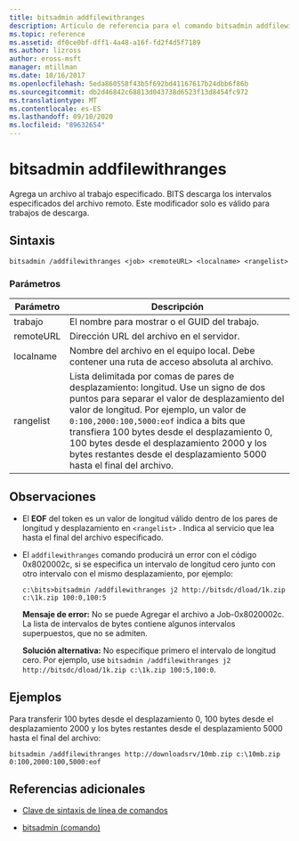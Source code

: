 ```yaml
---
title: bitsadmin addfilewithranges
description: Artículo de referencia para el comando bitsadmin addfilewithranges, que agrega un archivo al trabajo especificado. BITS descarga los intervalos especificados del archivo remoto.
ms.topic: reference
ms.assetid: df0ce0bf-dff1-4a48-a16f-fd2f4d5f7189
ms.author: lizross
author: eross-msft
manager: mtillman
ms.date: 10/16/2017
ms.openlocfilehash: 5eda860558f43b5f692bd41167617b24dbb6f86b
ms.sourcegitcommit: db2d46842c68813d043738d6523f13d8454fc972
ms.translationtype: MT
ms.contentlocale: es-ES
ms.lasthandoff: 09/10/2020
ms.locfileid: "89632654"
---
```

# <a name="bitsadmin-addfilewithranges"></a>bitsadmin addfilewithranges

Agrega un archivo al trabajo especificado. BITS descarga los intervalos especificados del archivo remoto. Este modificador solo es válido para trabajos de descarga.

## <a name="syntax"></a>Sintaxis

```
bitsadmin /addfilewithranges <job> <remoteURL> <localname> <rangelist>
```

### <a name="parameters"></a>Parámetros

| Parámetro | Descripción |
| --------- | ----------- |
| trabajo | El nombre para mostrar o el GUID del trabajo. |
| remoteURL | Dirección URL del archivo en el servidor. |
| localname | Nombre del archivo en el equipo local. Debe contener una ruta de acceso absoluta al archivo. |
| rangelist | Lista delimitada por comas de pares de desplazamiento: longitud. Use un signo de dos puntos para separar el valor de desplazamiento del valor de longitud. Por ejemplo, un valor de `0:100,2000:100,5000:eof` indica a bits que transfiera 100 bytes desde el desplazamiento 0, 100 bytes desde el desplazamiento 2000 y los bytes restantes desde el desplazamiento 5000 hasta el final del archivo. |

## <a name="remarks"></a>Observaciones

- El **EOF** del token es un valor de longitud válido dentro de los pares de longitud y desplazamiento en `<rangelist>` . Indica al servicio que lea hasta el final del archivo especificado.

- El `addfilewithranges` comando producirá un error con el código 0x8020002c, si se especifica un intervalo de longitud cero junto con otro intervalo con el mismo desplazamiento, por ejemplo:

    `c:\bits>bitsadmin /addfilewithranges j2 http://bitsdc/dload/1k.zip c:\1k.zip 100:0,100:5`

    **Mensaje de error:** No se puede Agregar el archivo a Job-0x8020002c. La lista de intervalos de bytes contiene algunos intervalos superpuestos, que no se admiten.

    **Solución alternativa:** No especifique primero el intervalo de longitud cero. Por ejemplo, use `bitsadmin /addfilewithranges j2 http://bitsdc/dload/1k.zip c:\1k.zip 100:5,100:0`.

## <a name="examples"></a>Ejemplos

Para transferir 100 bytes desde el desplazamiento 0, 100 bytes desde el desplazamiento 2000 y los bytes restantes desde el desplazamiento 5000 hasta el final del archivo:

```
bitsadmin /addfilewithranges http://downloadsrv/10mb.zip c:\10mb.zip 0:100,2000:100,5000:eof
```

## <a name="additional-references"></a>Referencias adicionales

- [Clave de sintaxis de línea de comandos](command-line-syntax-key.md)

- [bitsadmin (comando)](bitsadmin.md)
